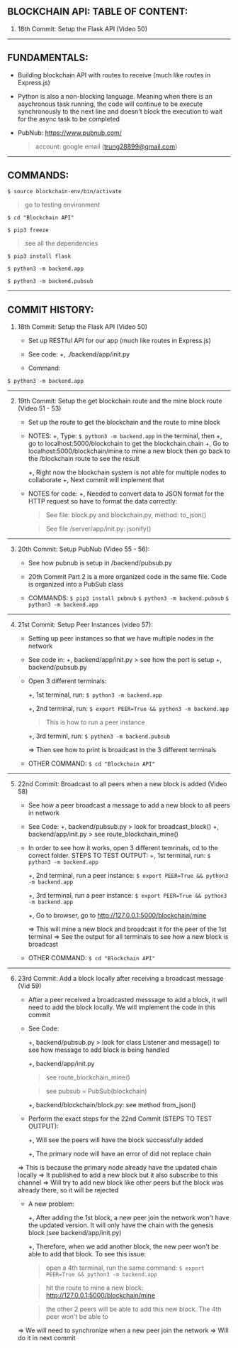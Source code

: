 ## BLOCKCHAIN API: TABLE OF CONTENT:

1. 18th Commit: Setup the Flask API (Video 50)

---

## FUNDAMENTALS:

- Building blockchain API with routes to receive
  (much like routes in Express.js)

- Python is also a non-blocking language. Meaning when there is an asychronous
  task running, the code will continue to be execute synchronously to the next line and
  doesn't block the execution to wait for the async task to be completed

- PubNub:
  https://www.pubnub.com/
  > account: google email (trung28899@gmail.com)

---

## COMMANDS:

`$ source blockchain-env/bin/activate`

> go to testing environment

`$ cd "Blockchain API"`

`$ pip3 freeze`

> see all the dependencies

`$ pip3 install flask`

`$ python3 -m backend.app`

`$ python3 -m backend.pubsub`

---

## COMMIT HISTORY:

1. 18th Commit: Setup the Flask API (Video 50)

   - Set up RESTful API for our app (much like routes in Express.js)

   - See code:
     +, ./backend/app/init.py

   - Command:

`$ python3 -m backend.app`

---

2.  19th Commit: Setup the get blockchain route and the mine block route
    (Video 51 - 53)

    - Set up the route to get the blockchain and the route to mine block

    - NOTES:
      +, Type: `$ python3 -m backend.app` in the terminal, then
      +, go to localhost:5000/blockchain to get the blockchain.chain
      +, Go to localhost:5000/blockchain/mine to mine a new block then go back to
      the /blockchain route to see the result

      +, Right now the blockchain system is not able for multiple nodes to collaborate
      +, Next commit will implement that

    - NOTES for code:
      +, Needed to convert data to JSON format for the HTTP request so have to format the data
      correctly:

      > See file: block.py and blockchain.py, method: to_json()

      > See file /server/app/init.py: jsonify()

---

3. 20th Commit: Setup PubNub (Video 55 - 56):

   - See how pubnub is setup in /backend/pubsub.py

   - 20th Commit Part 2 is a more organized code in the same file.
     Code is organized into a PubSub class

   - COMMANDS:
     `$ pip3 install pubnub`
     `$ python3 -m backend.pubsub`
     `$ python3 -m backend.app`

---

4. 21st Commit: Setup Peer Instances (video 57):

   - Setting up peer instances so that we have multiple nodes in the network

   - See code in:
     +, backend/app/init.py > see how the port is setup
     +, backend/pubsub.py

   - Open 3 different terminals:

     +, 1st terminal, run: `$ python3 -m backend.app`

     +, 2nd terminal, run: `$ export PEER=True && python3 -m backend.app`

     > This is how to run a peer instance

     +, 3rd terminl, run: `$ python3 -m backend.pubsub`

     => Then see how to print is broadcast in the 3 different terminals

   - OTHER COMMAND: `$ cd "Blockchain API"`

---

5. 22nd Commit: Broadcast to all peers when a new block is added (Video 58)

   - See how a peer broadcast a message to add a new block to all peers in network

   - See Code:
     +, backend/pubsub.py > look for broadcast_block()
     +, backend/app/init.py > see route_blockchain_mine()

   - In order to see how it works, open 3 different temrinals, cd to the correct folder. STEPS TO TEST OUTPUT:
     +, 1st terminal, run: `$ python3 -m backend.app`

     +, 2nd terminal, run a peer instance: `$ export PEER=True && python3 -m backend.app`

     +, 3rd terminal, run a peer instance: `$ export PEER=True && python3 -m backend.app`

     +, Go to browser, go to http://127.0.0.1:5000/blockchain/mine

     => This will mine a new block and broadcast it for the peer of the 1st terminal
     => See the output for all terminals to see how a new block is broadcast

   - OTHER COMMAND: `$ cd "Blockchain API"`

---

6. 23rd Commit: Add a block locally after receiving a broadcast message (Vid 59)

   - After a peer received a broadcasted messsage to add a block, it will
     need to add the block locally. We will implement the code in this commit

   - See Code:

     +, backend/pubsub.py > look for class Listener and message()
     to see how message to add block is being handled

     +, backend/app/init.py

     > see route_blockchain_mine()

     > see pubsub = PubSub(blockchain)

     +, backend/blockchain/block.py: see method from_json()

   - Perform the exact steps for the 22nd Commit (STEPS TO TEST OUTPUT):

     +, Will see the peers will have the block successfully added

     +, The primary node will have an error of did not replace chain

   => This is because the primary node already have the updated chain locally
   => It published to add a new block but it also subscribe to this channel
   => Will try to add new block like other peers but the block was already there, so it will be rejected

   - A new problem:

     +, After adding the 1st block, a new peer join the network won't
     have the updated version. It will only have the chain with the
     genesis block (see backend/app/init.py)

     +, Therefore, when we add another block, the new peer won't
     be able to add that block. To see this issue:

     > open a 4th terminal, run the same command: `$ export PEER=True && python3 -m backend.app`

     > hit the route to mine a new block: http://127.0.0.1:5000/blockchain/mine

     > the other 2 peers will be able to add this new block. The 4th peer won't be able to

   => We will need to synchronize when a new peer join the network
   => Will do it in next commit
